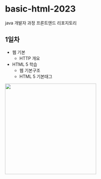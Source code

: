 # basic-html-2023
java 개발자 과정 프론트앤드 리포지토리

## 1일차
- 웹 기본
    - HTTP 개요
- HTML 5 학습
    - 웹 기본구조
    - HTML 5 기본태그

<!-- ![멀티미디어](https://github.com/Exit-Chokey/basic-html-2023/blob/main/image/day1.png) -->
<img src = "https://github.com/Exit-Chokey/basic-html-2023/blob/main/image/day1.png" width="300">
